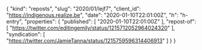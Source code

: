 {
  "kind": "reposts",
  "slug": "2020/01/lejf7",
  "client_id": "https://indigenous.realize.be",
  "date": "2020-01-10T22:01:00Z",
  "h": "h-entry",
  "properties": {
    "published": [
      "2020-01-10T22:01:00Z"
    ],
    "repost-of": [
      "https://twitter.com/editingemily/status/1215712052964024320"
    ],
    "syndication": [
      "https://twitter.com/JamieTanna/status/1215759596314406913"
    ]
  }
}

